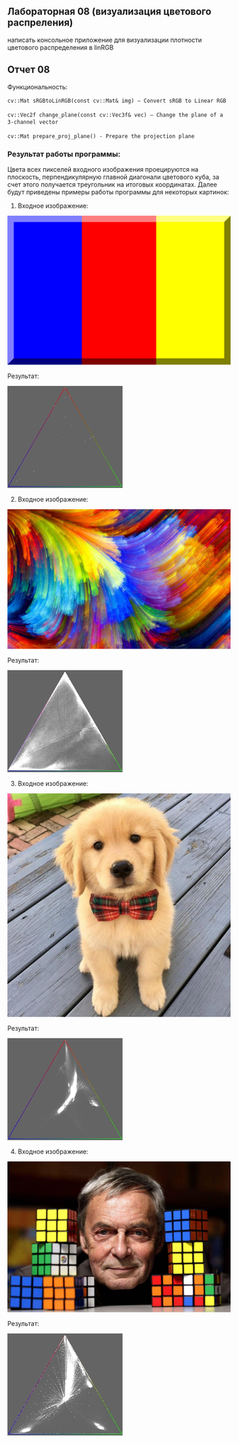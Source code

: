 ## **Лабораторная 08 (визуализация цветового распреления)**

написать консольное приложение для визуализации плотности цветового распределения в linRGB

## **Отчет 08**
	 
Функциональность:

	cv::Mat sRGBtoLinRGB(const cv::Mat& img) – Convert sRGB to Linear RGB
 
	cv::Vec2f change_plane(const cv::Vec3f& vec) – Change the plane of a 3-channel vector

 	cv::Mat prepare_proj_plane() - Prepare the projection plane
 
### Результат работы программы: 

Цвета всех пикселей входного изображения проецируются на плоскость, перпендикулярную главной диагонали цветового куба, за счет этого получается треугольник на итоговых координатах. Далее будут приведены примеры работы программы для некоторых картинок:

1) Входное изображение:

![pic1](/prj.lab/lab08/img/Полоски.png)

Результат:

![rez1](/prj.lab/lab08/img/1.jpg)

2) Входное изображение:

![pic2](/prj.lab/lab08/img/Радуга.jpg)

Результат:

![rez2](/prj.lab/lab08/img/2.jpg)

3) Входное изображение:

![pic3](/prj.lab/lab08/img/Собака.jpg)

Результат:

![rez3](/prj.lab/lab08/img/3.jpg)

4) Входное изображение:

![pic4](/prj.lab/lab08/img/Дедушка.jpg)

Результат:

![rez4](/prj.lab/lab08/img/4.jpg)
